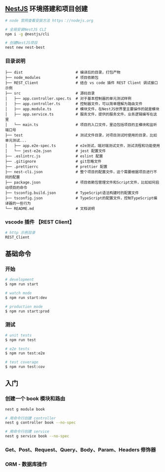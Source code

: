## [NestJS](https://www.nestjs.com.cn/) 环境搭建和项目创建

```bash
# node 官网查看安装方法 https：//nodejs.org

# 全局安装NestJS CLI
npm i -g @nestjs/cli

# 创建NestJS项目
nest new nest-best
```

### 目录说明

```
├── dist                        # 编译后的目录，打包产物
├── node_modules                # 项目依赖包
├── REST_Client                 # 结合 vs code 插件 REST Client 调试接口示例
├── src                         # 源码目录
│   ├── app.controller.spec.ts  # 对于基本控制器的单元测试样例
│   ├── app.controller.ts       # 控制器文件，可以简单理解为路由文件
│   ├── app.module.ts           # 模块文件，在NestJS世界里主要操作的就是模块
│   ├── app.service.ts          # 服务文件，提供的服务文件，业务逻辑编写在这里
│   └── main.ts                 # 项目的入口文件，里边包括项目的主模块和监听端口号
├── test                        # 测试文件目录，对项目测试时使用的目录，比如单元测试...
│   ├── app.e2e-spec.ts         # e2e测试，端对端测试文件，测试流程和功能使用
│   └── jest-e2e.json           # jest 配置文件
├── .eslintrc.js                # eslint 配置
├── .gitignore                  # git忽略文件
├── .prettierrc                 # prettier 配置
├── nest-cli.json               # 整个项目的配置文件，这个需要根据项目进行不同的配置
├── package.json                # 项目依赖包管理文件和Script文件，比如如何启动项目的命令
├── tsconfig.build.json         # TypeScript语法构建时的配置文件
├── tsconfig.json               # TypeScript的配置文件，控制TypeScript编译器的一些行为
└── README.md                   # 文档说明

```

### vscode 插件 【REST Client】

```bash
# http 示例目录
REST_Client
```

## 基础命令

### 开始

```bash
# development
$ npm run start

# watch mode
$ npm run start:dev

# production mode
$ npm run start:prod
```

### 测试

```bash
# unit tests
$ npm run test

# e2e tests
$ npm run test:e2e

# test coverage
$ npm run test:cov
```

## 入门

### 创建一个 book 模块和路由

```bash
nest g module book

# 用命令行创建 controller
nest g controller book --no-spec

# 用命令行创建 service
nest g service book --no-spec
```

### Get、Post、Request、Query、Body、Param、Headers 修饰器

### ORM - 数据库操作
